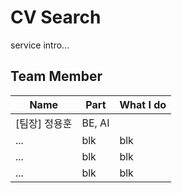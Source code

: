 # CV Search

service intro...

## Team Member

<table>
<thead>
<tr>
<th>Name</th>
<th>Part</th>
<th>What I do</th>
</tr>
</thead>
<tfoot>
<tbody>
<tr>
<td>[팀장] 정용훈</td>
<td>BE, AI</td>
<td></td>
</tr>
<tr>
<td>...</td>
<td>blk</td>
<td>blk</td>
</tr>
<tr>
<td>...</td>
<td>blk</td>
<td>blk</td>
</tr>
<tr>
<td>...</td>
<td>blk</td>
<td>blk</td>
</tr>
</tbody>
</table>

